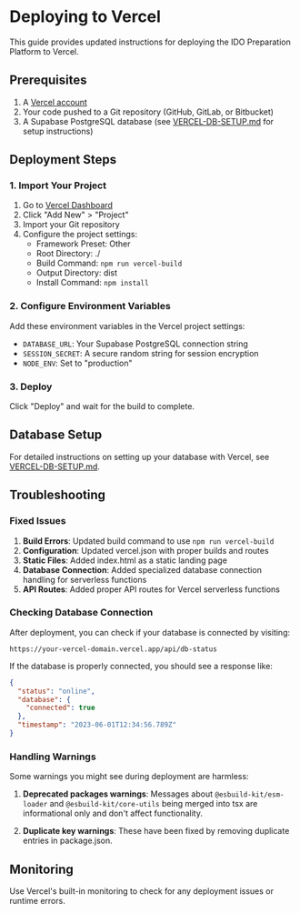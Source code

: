 # Deploying to Vercel

This guide provides updated instructions for deploying the IDO Preparation Platform to Vercel.

## Prerequisites

1. A [Vercel account](https://vercel.com/signup)
2. Your code pushed to a Git repository (GitHub, GitLab, or Bitbucket)
3. A Supabase PostgreSQL database (see [VERCEL-DB-SETUP.md](./VERCEL-DB-SETUP.md) for setup instructions)

## Deployment Steps

### 1. Import Your Project

1. Go to [Vercel Dashboard](https://vercel.com/dashboard)
2. Click "Add New" > "Project"
3. Import your Git repository
4. Configure the project settings:
   - Framework Preset: Other
   - Root Directory: ./
   - Build Command: `npm run vercel-build`
   - Output Directory: dist
   - Install Command: `npm install`

### 2. Configure Environment Variables

Add these environment variables in the Vercel project settings:
- `DATABASE_URL`: Your Supabase PostgreSQL connection string
- `SESSION_SECRET`: A secure random string for session encryption
- `NODE_ENV`: Set to "production"

### 3. Deploy

Click "Deploy" and wait for the build to complete.

## Database Setup

For detailed instructions on setting up your database with Vercel, see [VERCEL-DB-SETUP.md](./VERCEL-DB-SETUP.md).

## Troubleshooting

### Fixed Issues

1. **Build Errors**: Updated build command to use `npm run vercel-build`
2. **Configuration**: Updated vercel.json with proper builds and routes
3. **Static Files**: Added index.html as a static landing page
4. **Database Connection**: Added specialized database connection handling for serverless functions
5. **API Routes**: Added proper API routes for Vercel serverless functions

### Checking Database Connection

After deployment, you can check if your database is connected by visiting:
```
https://your-vercel-domain.vercel.app/api/db-status
```

If the database is properly connected, you should see a response like:
```json
{
  "status": "online",
  "database": {
    "connected": true
  },
  "timestamp": "2023-06-01T12:34:56.789Z"
}
```

### Handling Warnings

Some warnings you might see during deployment are harmless:

1. **Deprecated packages warnings**: Messages about `@esbuild-kit/esm-loader` and `@esbuild-kit/core-utils` being merged into tsx are informational only and don't affect functionality.

2. **Duplicate key warnings**: These have been fixed by removing duplicate entries in package.json.

## Monitoring

Use Vercel's built-in monitoring to check for any deployment issues or runtime errors.